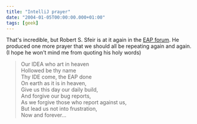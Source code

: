 ```yaml
---
title: "IntelliJ prayer"
date: "2004-01-05T00:00:00.000+01:00"
tags: [geek]
---
```


That's incredible, but Robert S. Sfeir is at it again in the [EAP forum](http://www.intellij.net/forums/thread.jsp?forum=22&thread=63779&tstart=0&trange=15#760113). He produced one more prayer that we should all be repeating again and again. (I hope he won't mind me from quoting his holy words)

> Our IDEA who art in heaven  
> Hollowed be thy name  
> Thy IDE come, the EAP done  
> On earth as it is in heaven,  
> Give us this day our daily build,  
> And forgive our bug reports,  
> As we forgive those who report against us,  
> But lead us not into frustration,  
> Now and forever...